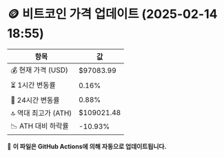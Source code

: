 # 🪙 비트코인 가격 업데이트 (2025-02-14 18:55)

| 항목                | 값 |
|--------------------|----------------|
| 💰 현재 가격 (USD) | $97083.99 |
| ⏳ 1시간 변동률    | 0.16% |
| 📆 24시간 변동률   | 0.88% |
| 🔝 역대 최고가 (ATH) | $109021.48 |
| 📉 ATH 대비 하락률 | -10.93% |

🔄 **이 파일은 GitHub Actions에 의해 자동으로 업데이트됩니다.**
